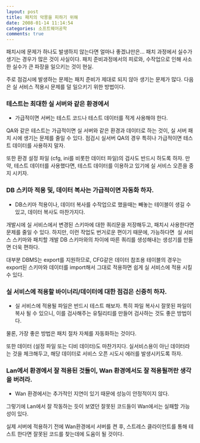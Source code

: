 ```yaml
---
layout: post
title: 패치의 악몽을 피하기 위해
date: 2008-01-14 11:14:54
categories: 소프트웨어공학
comments: true
---
```


패치시에 문제가 하나도 발생하지 않는다면 얼마나 좋겠냐만은... 패치 과정에서 실수가 생기는 경우가 많은 것이 사실이다. 패치 준비과정에서의 피로와, 수작업으로 인해 사소한 실수가 큰 파장을 일으키는 것이 현실.

주로 점검시에 발생하는 문제는 패치 준비가 제대로 되지 않아 생기는 문제가 많다. 
다음은 실 서비스 적용시 문제를 덜 일으키기 위한 방법이다.
 
### 테스트는 최대한 실 서버와 같은 환경에서
* 가급적이면 서버는 테스트 코드나 테스트 데이터를 적게 사용해야 한다. 

QA와 같은 테스트는 가급적이면 실 서버와 같은 환경과 데이터로 하는 것이, 실 서버 패치 시에 생기는 문제를 줄일 수 있다. 
점검시 실서버 QA의 경우 특히나 가급적이면 테스트 데이터를 사용하지 말자.

또한 환경 설정 파일 (cfg, ini를 비롯한 데이터 파일)의 검사도 반드시 하도록 하자. 만약, 테스트 데이터를 사용했다면, 테스트 데이터를 이용하고 있기에 실 서비스 오픈을 중지 시키자.

### DB 스키마 적용 및, 데이터 복사는 가급적이면 자동화 하자.
* DB스키마 적용이나, 데이터 복사를 수작업으로 했을때는 빼놓는 테이블이 생길 수 있고, 데이터 복사도 마찬가지다.

개발시에 실 서비스에서 변경된 스키마에 대한 쿼리문을 저장해두고, 패치시 사용한다면 문제를 줄일 수 있다. 하지만, 이런 작업도 번거로운 편이기 때문에, 가능하다면  실 서비스 스키마와 패치할 개발 DB 스키마와의 차이에 따른 쿼리를 생성해내는 생성기를 만들면 더욱 편하다.

대부분 DBMS는 export를 지원하므로, CFG같은 데이터 참조용 테이블의 경우는 export된 스키마와 데이터를 import해서 그대로 적용하면 쉽게 실 서비스에 적용 시킬 수 있다.

### 실 서비스에 적용할 바이너리/데이터에 대한 점검은 신중히 하자.
* 실 서비스에 적용될 파일은 반드시 테스트 해보자. 특히 파일 복사시 잘못된 파일이 복사 될 수 있으니, 이를 검사해주는 유틸리티를 만들어 검사하는 것도 좋은 방법이다. 

물론, 가장 좋은 방법은 패치 절차 자체를 자동화하는 것이다.

또한 데이터 (설정 파일 또는 디비 데이터)도 마찬가지다. 실서비스용이 아닌 데이터라는 것을 체크해두고, 해당 데이터로 서비스 오픈 시도시 에러를 발생시키도록 하자.

### Lan에서 환경에서 잘 적용된 것들이, Wan 환경에서도 잘 적용될꺼란 생각을 버려라.
* Wan 환경에서는 추가적인 지연이 있기 때문에 성능이 안정적이지 않다.

그렇기에 Lan에서 잘 작동하는 듯이 보였던 잘못된 코드들이 Wan에서는 실패할 가능성이 있다.

실제 서버에 적용하기 전에 Wan환경에서 서버를 켠 후, 스트레스 클라이언트를 통해 테스트 한다면 잘못된 코드를 찾는데에 도움이 될 것이다.